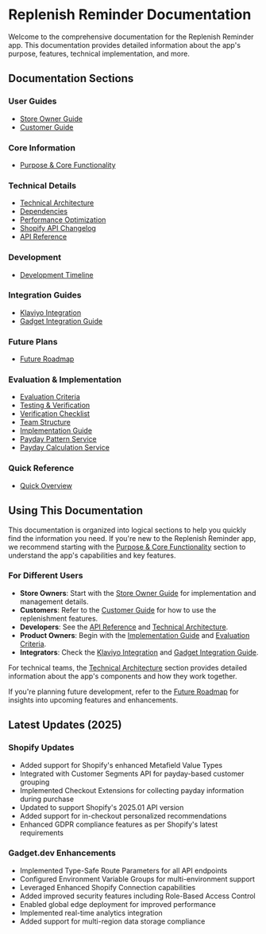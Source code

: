 
# Replenish Reminder Documentation

Welcome to the comprehensive documentation for the Replenish Reminder app. This documentation provides detailed information about the app's purpose, features, technical implementation, and more.

## Documentation Sections

### User Guides
- [Store Owner Guide](./users/StoreOwnerGuide.md)
- [Customer Guide](./users/CustomerGuide.md)

### Core Information
- [Purpose & Core Functionality](./core/Purpose.md)

### Technical Details
- [Technical Architecture](./technical/Architecture.md)
- [Dependencies](./technical/Dependencies.md)
- [Performance Optimization](./technical/PerformanceOptimization.md)
- [Shopify API Changelog](./technical/ShopifyApiChangelog.md)
- [API Reference](./developers/APIReference.md)

### Development
- [Development Timeline](./development/Timeline.md)

### Integration Guides
- [Klaviyo Integration](./integration/KlaviyoIntegration.md)
- [Gadget Integration Guide](./integration/GadgetIntegrationGuide.md)

### Future Plans
- [Future Roadmap](./roadmap/FutureRoadmap.md)

### Evaluation & Implementation
- [Evaluation Criteria](./evaluation/EvaluationCriteria.md)
- [Testing & Verification](./TestingVerification.md)
- [Verification Checklist](./implementation/VerificationChecklist.md)
- [Team Structure](./implementation/TeamStructure.md)
- [Implementation Guide](./product/ImplementationGuide.md)
- [Payday Pattern Service](./implementation/PaydayPatternService.md)
- [Payday Calculation Service](./implementation/PaydayCalculationService.md)

### Quick Reference
- [Quick Overview](./QuickOverview.md)

## Using This Documentation

This documentation is organized into logical sections to help you quickly find the information you need. If you're new to the Replenish Reminder app, we recommend starting with the [Purpose & Core Functionality](./core/Purpose.md) section to understand the app's capabilities and key features.

### For Different Users

- **Store Owners**: Start with the [Store Owner Guide](./users/StoreOwnerGuide.md) for implementation and management details.
- **Customers**: Refer to the [Customer Guide](./users/CustomerGuide.md) for how to use the replenishment features.
- **Developers**: See the [API Reference](./developers/APIReference.md) and [Technical Architecture](./technical/Architecture.md).
- **Product Owners**: Begin with the [Implementation Guide](./product/ImplementationGuide.md) and [Evaluation Criteria](./evaluation/EvaluationCriteria.md).
- **Integrators**: Check the [Klaviyo Integration](./integration/KlaviyoIntegration.md) and [Gadget Integration Guide](./integration/GadgetIntegrationGuide.md).

For technical teams, the [Technical Architecture](./technical/Architecture.md) section provides detailed information about the app's components and how they work together.

If you're planning future development, refer to the [Future Roadmap](./roadmap/FutureRoadmap.md) for insights into upcoming features and enhancements.

## Latest Updates (2025)

### Shopify Updates
- Added support for Shopify's enhanced Metafield Value Types
- Integrated with Customer Segments API for payday-based customer grouping
- Implemented Checkout Extensions for collecting payday information during purchase
- Updated to support Shopify's 2025.01 API version
- Added support for in-checkout personalized recommendations
- Enhanced GDPR compliance features as per Shopify's latest requirements

### Gadget.dev Enhancements
- Implemented Type-Safe Route Parameters for all API endpoints
- Configured Environment Variable Groups for multi-environment support
- Leveraged Enhanced Shopify Connection capabilities
- Added improved security features including Role-Based Access Control
- Enabled global edge deployment for improved performance
- Implemented real-time analytics integration
- Added support for multi-region data storage compliance
